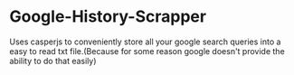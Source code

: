 # Google-History-Scrapper
Uses casperjs to conveniently store all your google search queries into a easy to read txt file.(Because for some reason google doesn't provide the ability to do that easily)
